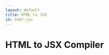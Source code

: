 ```yaml
---
layout: default
title: HTML to JSX
id: html-jsx
---
```

<div class="jsxCompiler">
  <h1>HTML to JSX Compiler</h1>
  <div id="jsxCompiler"></div>
  <script src="https://reactcommunity.org/react-magic/htmltojsx.min.js"></script>
  <script src="js/html-jsx.js"></script>
</div>
